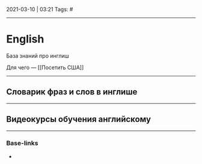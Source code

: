 2021-03-10 | 03:21
Tags: #
___

# English
База знаний про инглиш

Для чего — [[Посетить США]]

---

## Словарик фраз и слов в инглише

---
## Видеокурсы обучения английскому




___
### Base-links
- 

